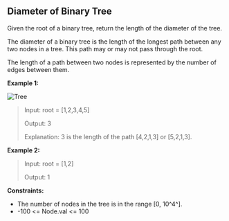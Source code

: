 ## Diameter of Binary Tree

Given the root of a binary tree, return the length of the diameter of the tree.

The diameter of a binary tree is the length of the longest path between any two nodes in a tree. This path may or may not pass through the root.

The length of a path between two nodes is represented by the number of edges between them.

**Example 1:**

![Tree](https://assets.leetcode.com/uploads/2021/03/06/diamtree.jpg)

> Input: root = [1,2,3,4,5]
>
> Output: 3
>
> Explanation: 3 is the length of the path [4,2,1,3] or [5,2,1,3].

**Example 2:**

> Input: root = [1,2]
>
> Output: 1


**Constraints:**

- The number of nodes in the tree is in the range [0, 10^4^].
- -100 <= Node.val <= 100